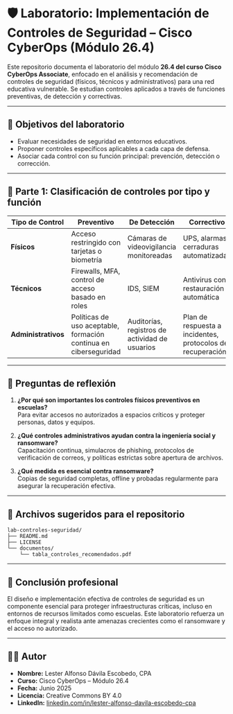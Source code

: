 # 🛡️ Laboratorio: Implementación de Controles de Seguridad – Cisco CyberOps (Módulo 26.4)

Este repositorio documenta el laboratorio del módulo **26.4 del curso Cisco CyberOps Associate**, enfocado en el análisis y recomendación de controles de seguridad (físicos, técnicos y administrativos) para una red educativa vulnerable. Se estudian controles aplicados a través de funciones preventivas, de detección y correctivas.

---

## 🎯 Objetivos del laboratorio

- Evaluar necesidades de seguridad en entornos educativos.
- Proponer controles específicos aplicables a cada capa de defensa.
- Asociar cada control con su función principal: prevención, detección o corrección.

---

## 🧩 Parte 1: Clasificación de controles por tipo y función

| Tipo de Control          | Preventivo                                                             | De Detección                                           | Correctivo                                                  |
|--------------------------|------------------------------------------------------------------------|--------------------------------------------------------|-------------------------------------------------------------|
| **Físicos**              | Acceso restringido con tarjetas o biometría                            | Cámaras de videovigilancia monitoreadas                | UPS, alarmas, cerraduras automatizadas                     |
| **Técnicos**             | Firewalls, MFA, control de acceso basado en roles                     | IDS, SIEM                                              | Antivirus con restauración automática                      |
| **Administrativos**      | Políticas de uso aceptable, formación continua en ciberseguridad       | Auditorías, registros de actividad de usuarios         | Plan de respuesta a incidentes, protocolos de recuperación |

---

## 🧠 Preguntas de reflexión

1. **¿Por qué son importantes los controles físicos preventivos en escuelas?**  
   Para evitar accesos no autorizados a espacios críticos y proteger personas, datos y equipos.

2. **¿Qué controles administrativos ayudan contra la ingeniería social y ransomware?**  
   Capacitación continua, simulacros de phishing, protocolos de verificación de correos, y políticas estrictas sobre apertura de archivos.

3. **¿Qué medida es esencial contra ransomware?**  
   Copias de seguridad completas, offline y probadas regularmente para asegurar la recuperación efectiva.

---

## 📁 Archivos sugeridos para el repositorio

```
lab-controles-seguridad/
├── README.md
├── LICENSE
└── documentos/
    └── tabla_controles_recomendados.pdf
```

---

## 📌 Conclusión profesional

El diseño e implementación efectiva de controles de seguridad es un componente esencial para proteger infraestructuras críticas, incluso en entornos de recursos limitados como escuelas. Este laboratorio refuerza un enfoque integral y realista ante amenazas crecientes como el ransomware y el acceso no autorizado.

---

## 👨‍💻 Autor

- **Nombre:** Lester Alfonso Dávila Escobedo, CPA  
- **Curso:** Cisco CyberOps – Módulo 26.4  
- **Fecha:** Junio 2025  
- **Licencia:** Creative Commons BY 4.0  
- **LinkedIn:** [linkedin.com/in/lester-alfonso-davila-escobedo-cpa](https://www.linkedin.com/in/lester-alfonso-davila-escobedo-cpa)
